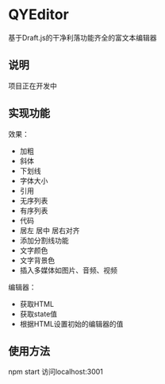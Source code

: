 # QYEditor

基于Draft.js的干净利落功能齐全的富文本编辑器

## 说明

项目正在开发中

## 实现功能

效果：
* 加粗
* 斜体
* 下划线
* 字体大小
* 引用
* 无序列表
* 有序列表
* 代码
* 居左 居中 居右对齐
* 添加分割线功能
* 文字颜色
* 文字背景色
* 插入多媒体如图片、音频、视频

编辑器：
* 获取HTML
* 获取state值
* 根据HTML设置初始的编辑器的值

## 使用方法

npm start 访问localhost:3001
